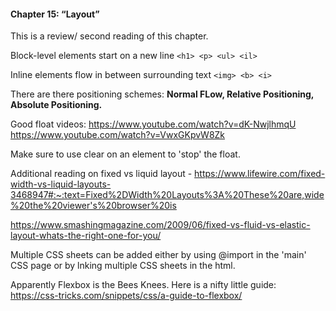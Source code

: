 #### Chapter 15: “Layout” 
This is a review/ second reading of this chapter. 

Block-level elements start on a new line `<h1> <p> <ul> <il>`

Inline elements flow in between surrounding text `<img> <b> <i>`

There are there positioning schemes: **Normal FLow, Relative Positioning, Absolute Positioning.** 

Good float videos: 
https://www.youtube.com/watch?v=dK-NwjlhmqU
https://www.youtube.com/watch?v=VwxGKpvW8Zk

Make sure to use clear on an element to 'stop' the float.

Additional reading on fixed vs liquid layout - 
https://www.lifewire.com/fixed-width-vs-liquid-layouts-3468947#:~:text=Fixed%2DWidth%20Layouts%3A%20These%20are,wide%20the%20viewer's%20browser%20is

https://www.smashingmagazine.com/2009/06/fixed-vs-fluid-vs-elastic-layout-whats-the-right-one-for-you/

Multiple CSS sheets can be added either by using @import in the 'main' CSS page or by lnking multiple CSS sheets in the html. 

Apparently Flexbox is the Bees Knees. Here is a nifty little guide:
https://css-tricks.com/snippets/css/a-guide-to-flexbox/

